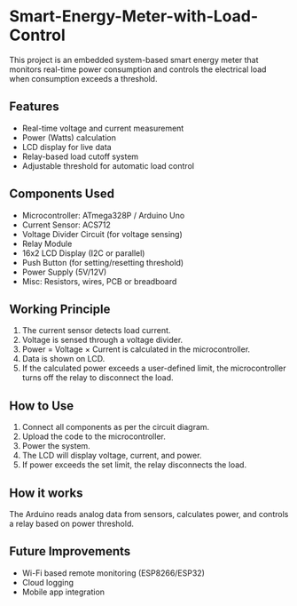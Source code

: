 # Smart-Energy-Meter-with-Load-Control

This project is an embedded system-based smart energy meter that monitors real-time power consumption and controls the electrical load when consumption exceeds a threshold.

## Features
- Real-time voltage and current measurement
- Power (Watts) calculation
- LCD display for live data
- Relay-based load cutoff system
- Adjustable threshold for automatic load control

## Components Used
- Microcontroller: ATmega328P / Arduino Uno
- Current Sensor: ACS712
- Voltage Divider Circuit (for voltage sensing)
- Relay Module
- 16x2 LCD Display (I2C or parallel)
- Push Button (for setting/resetting threshold)
- Power Supply (5V/12V)
- Misc: Resistors, wires, PCB or breadboard

## Working Principle
1. The current sensor detects load current.
2. Voltage is sensed through a voltage divider.
3. Power = Voltage × Current is calculated in the microcontroller.
4. Data is shown on LCD.
5. If the calculated power exceeds a user-defined limit, the microcontroller turns off the relay to disconnect the load.  

## How to Use
1. Connect all components as per the circuit diagram.
2. Upload the code to the microcontroller.
3. Power the system.
4. The LCD will display voltage, current, and power.
5. If power exceeds the set limit, the relay disconnects the load.

## How it works
The Arduino reads analog data from sensors, calculates power, and controls a relay based on power threshold.

## Future Improvements
- Wi-Fi based remote monitoring (ESP8266/ESP32)
- Cloud logging
- Mobile app integration

